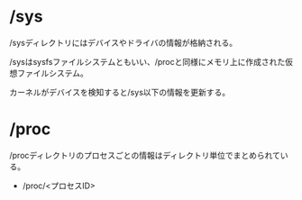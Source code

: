 # /sys

/sysディレクトリにはデバイスやドライバの情報が格納される。

/sysはsysfsファイルシステムともいい、/procと同様にメモリ上に作成された仮想ファイルシステム。

カーネルがデバイスを検知すると/sys以下の情報を更新する。

# /proc

/procディレクトリのプロセスごとの情報はディレクトリ単位でまとめられている。

- /proc/<プロセスID>

